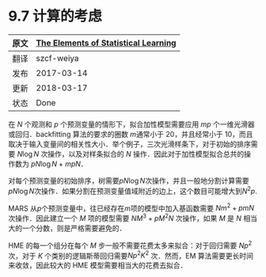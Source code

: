 # 9.7 计算的考虑

| 原文   | [The Elements of Statistical Learning](https://web.stanford.edu/~hastie/ElemStatLearn/printings/ESLII_print12.pdf) |
| ---- | ---------------------------------------- |
| 翻译   | szcf-weiya                               |
| 发布 | 2017-03-14 |
|更新 |2018-03-17|
|状态|Done|


在 $N$ 个观测和 $p$ 个预测变量的情形下，拟合加性模型需要应用 $mp$ 个一维光滑器或回归．backfitting 算法的要求的圈数 $m$通常小于 20，并且经常小于 10，而且取决于输入变量间的相关性大小．举个例子，三次光滑样条下，对于初始的排序需要 $N\log N$ 次操作，以及对样条拟合的 $N$ 操作．因此对于加性模型拟合总共的操作数为 $pN\log N+mpN$．

对每个预测变量的初始排序，树需要$pN\log N$次操作，并且一般地分割计算需要$pN\log N$次操作．如果分割在预测变量值域附近的边上，这个数目可能增大到$N^2p$.

MARS 从$p$个预测变量中，往已经存在$m$项的模型中加入基函数需要 $Nm^2+pmN$ 次操作．因此建立一个 $M$ 项的模型需要 $NM^3+pM^2N$ 次操作，如果 $M$ 是 $N$ 相当大的一个分数，则是严格需要避免的．

HME 的每一个组分在每个 $M$ 步一般不需要花费太多来拟合：对于回归需要 $Np^2$ 次，对于 $K$ 个类别的逻辑斯蒂回归需要$Np^2K^2$ 次．然而，EM 算法需要更长时间来收敛，因此较大的 HME 模型需要相当大的花费去拟合．

